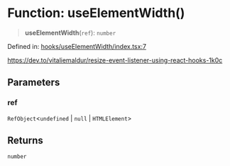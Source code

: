 # Function: useElementWidth()

> **useElementWidth**(`ref`): `number`

Defined in: [hooks/useElementWidth/index.tsx:7](https://github.com/onyx-og/prismal-react/blob/4de964c33b6496e718d9735afb715c0a69193872/src/hooks/useElementWidth/index.tsx#L7)

https://dev.to/vitaliemaldur/resize-event-listener-using-react-hooks-1k0c

## Parameters

### ref

`RefObject`\<`undefined` \| `null` \| `HTMLElement`\>

## Returns

`number`
